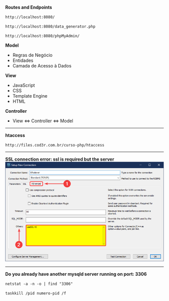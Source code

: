 **Routes and Endpoints**
```
http://localhost:8080/
```

```
http://localhost:8080/data_generator.php
```

```
http://localhost:8080/phpMyAdmin/
```

**Model**
- Regras de Negócio
- Entidades
- Camada de Acesso à Dados

**View**
- JavaScript
- CSS
- Template Engine
- HTML

**Controller**
- View <=> Controller <=> Model

---

**htaccess**
```
http://files.cod3r.com.br/curso-php/htaccess
```

---

**SSL connection error: ssl is required but the server**
![SSL connection error: ssl is required but the server](https://github.com/lucasrmagalhaes/innout-php/blob/main/extras/errors/ssl.png)

---

**Do you already have another mysqld server running on port: 3306**
```
netstat -a -n -o | find "3306"
```

```
taskkill /pid numero-pid /f
```